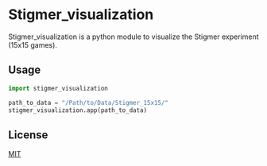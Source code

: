 # Stigmer_visualization

Stigmer_visualization is a python module to visualize the Stigmer experiment (15x15 games).

## Usage

```python
import stigmer_visualization

path_to_data = "/Path/to/Data/Stigmer_15x15/"
stigmer_visualization.app(path_to_data)
```

## License

[MIT](https://choosealicense.com/licenses/mit/)

